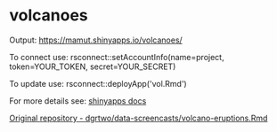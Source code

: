 # volcanoes

Output:  https://mamut.shinyapps.io/volcanoes/

To connect use:
rsconnect::setAccountInfo(name=project,
			  token=YOUR_TOKEN,
			  secret=YOUR_SECRET)
  
To update use: 
rsconnect::deployApp('vol.Rmd')

For more details see: [shinyapps docs](https://docs.rstudio.com/shinyapps.io/index.html)

[Original repository - dgrtwo/data-screencasts/volcano-eruptions.Rmd](https://github.com/dgrtwo/data-screencasts/blob/master/volcano-eruptions.Rmd)

